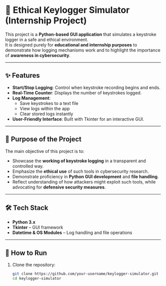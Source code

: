 # 🔑 Ethical Keylogger Simulator (Internship Project)

This project is a **Python-based GUI application** that simulates a keystroke logger in a safe and ethical environment.  
It is designed purely for **educational and internship purposes** to demonstrate how logging mechanisms work and to highlight the importance of **awareness in cybersecurity**.

---

## ✨ Features
- **Start/Stop Logging**: Control when keystroke recording begins and ends.
- **Real-Time Counter**: Displays the number of keystrokes logged.
- **Log Management**:
  - Save keystrokes to a text file
  - View logs within the app
  - Clear stored logs instantly
- **User-Friendly Interface**: Built with Tkinter for an interactive GUI.

---

## 🚀 Purpose of the Project
The main objective of this project is to:
- Showcase the **working of keystroke logging** in a transparent and controlled way.
- Emphasize the **ethical use** of such tools in cybersecurity research.
- Demonstrate proficiency in **Python GUI development** and **file handling**.
- Reflect understanding of how attackers might exploit such tools, while advocating for **defensive security measures**.

---

## 🛠️ Tech Stack
- **Python 3.x**
- **Tkinter** – GUI framework
- **Datetime & OS Modules** – Log handling and file operations

---

## 📌 How to Run
1. Clone the repository:
   ```bash
   git clone https://github.com/your-username/keylogger-simulator.git
   cd keylogger-simulator

